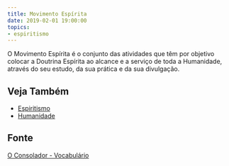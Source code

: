 ```yaml
---
title: Movimento Espírita
date: 2019-02-01 19:00:00
topics:
- espiritismo
---
```


O Movimento Espírita é o conjunto das atividades que têm por objetivo colocar a
Doutrina Espírita ao alcance e a serviço de toda a Humanidade, através do seu
estudo, da sua prática e da sua divulgação.

## Veja Também
* [Espiritismo](/espiritismo)
* [Humanidade](../humanidade)

## Fonte
[O Consolador - Vocabulário](http://www.oconsolador.com.br/linkfixo/vocabulario/principal.html)
